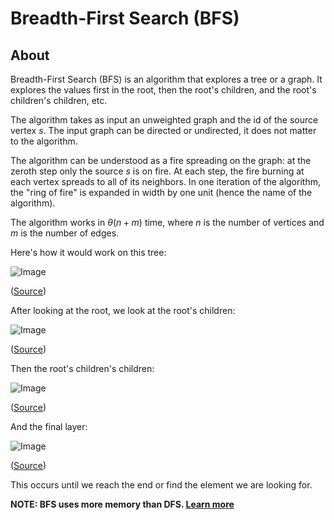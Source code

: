 # Breadth-First Search (BFS)

## About

Breadth-First Search (BFS) is an algorithm that explores a tree or a graph. It explores the values first in the root, then the root's children, and the root's children's children, etc.

The algorithm takes as input an unweighted graph and the id of the source vertex $s$. The input graph can be directed or undirected, it does not matter to the algorithm.

The algorithm can be understood as a fire spreading on the graph: at the zeroth step only the source $s$ is on fire. At each step, the fire burning at each vertex spreads to all of its neighbors. In one iteration of the algorithm, the "ring of fire" is expanded in width by one unit (hence the name of the algorithm).

The algorithm works in $\theta(n + m)$ time, where $n$ is the number of vertices and $m$ is the number of edges.

Here's how it would work on this tree:

![Image](https://www.interviewcake.com/images/svgs/breadth_first_search_root.svg?bust=206)

([Source](https://www.interviewcake.com/concept/cpp/bfs))

After looking at the root, we look at the root's children:

![Image](https://www.interviewcake.com/images/svgs/breadth_first_search_first_level.svg?bust=206)

([Source](https://www.interviewcake.com/concept/cpp/bfs))

Then the root's children's children:

![Image](https://www.interviewcake.com/images/svgs/breadth_first_search_second_level.svg?bust=206)

([Source](https://www.interviewcake.com/concept/cpp/bfs))

And the final layer:

![Image](https://www.interviewcake.com/images/svgs/breadth_first_search_third_level.svg?bust=206)

([Source](https://www.interviewcake.com/concept/cpp/bfs))

This occurs until we reach the end or find the element we are looking for.

**NOTE: BFS uses more memory than DFS. [Learn more](https://stackoverflow.com/a/23478282)**
